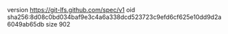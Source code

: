 version https://git-lfs.github.com/spec/v1
oid sha256:8d08c0bd034baf9e3c4a6a338dcd523723c9efd6cf625e10dd9d2a6049ab65db
size 902
